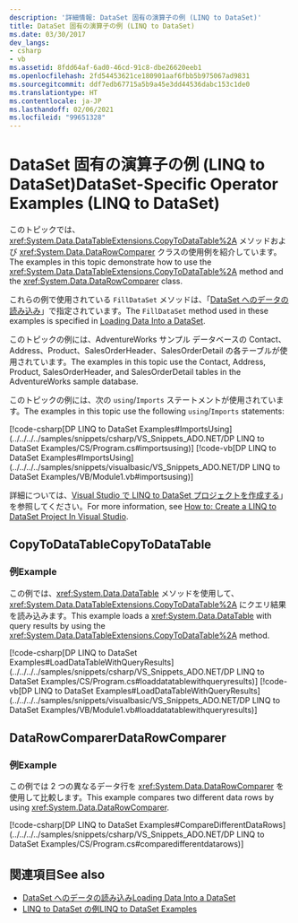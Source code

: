 ```yaml
---
description: '詳細情報: DataSet 固有の演算子の例 (LINQ to DataSet)'
title: DataSet 固有の演算子の例 (LINQ to DataSet)
ms.date: 03/30/2017
dev_langs:
- csharp
- vb
ms.assetid: 8fdd64af-6ad0-46cd-91c8-dbe26620eeb1
ms.openlocfilehash: 2fd54453621ce180901aaf6fbb5b975067ad9831
ms.sourcegitcommit: ddf7edb67715a5b9a45e3dd44536dabc153c1de0
ms.translationtype: HT
ms.contentlocale: ja-JP
ms.lasthandoff: 02/06/2021
ms.locfileid: "99651328"
---
```

# <a name="dataset-specific-operator-examples-linq-to-dataset"></a><span data-ttu-id="7eeec-103">DataSet 固有の演算子の例 (LINQ to DataSet)</span><span class="sxs-lookup"><span data-stu-id="7eeec-103">DataSet-Specific Operator Examples (LINQ to DataSet)</span></span>

<span data-ttu-id="7eeec-104">このトピックでは、<xref:System.Data.DataTableExtensions.CopyToDataTable%2A> メソッドおよび <xref:System.Data.DataRowComparer> クラスの使用例を紹介しています。</span><span class="sxs-lookup"><span data-stu-id="7eeec-104">The examples in this topic demonstrate how to use the <xref:System.Data.DataTableExtensions.CopyToDataTable%2A> method and the <xref:System.Data.DataRowComparer> class.</span></span>  
  
 <span data-ttu-id="7eeec-105">これらの例で使用されている `FillDataSet` メソッドは、「[DataSet へのデータの読み込み](loading-data-into-a-dataset.md)」で指定されています。</span><span class="sxs-lookup"><span data-stu-id="7eeec-105">The `FillDataSet` method used in these examples is specified in [Loading Data Into a DataSet](loading-data-into-a-dataset.md).</span></span>  
  
 <span data-ttu-id="7eeec-106">このトピックの例には、AdventureWorks サンプル データベースの Contact、Address、Product、SalesOrderHeader、SalesOrderDetail の各テーブルが使用されています。</span><span class="sxs-lookup"><span data-stu-id="7eeec-106">The examples in this topic use the Contact, Address, Product, SalesOrderHeader, and SalesOrderDetail tables in the AdventureWorks sample database.</span></span>  
  
 <span data-ttu-id="7eeec-107">このトピックの例には、次の `using`/`Imports` ステートメントが使用されています。</span><span class="sxs-lookup"><span data-stu-id="7eeec-107">The examples in this topic use the following `using`/`Imports` statements:</span></span>  
  
 [!code-csharp[DP LINQ to DataSet Examples#ImportsUsing](../../../../samples/snippets/csharp/VS_Snippets_ADO.NET/DP LINQ to DataSet Examples/CS/Program.cs#importsusing)]
 [!code-vb[DP LINQ to DataSet Examples#ImportsUsing](../../../../samples/snippets/visualbasic/VS_Snippets_ADO.NET/DP LINQ to DataSet Examples/VB/Module1.vb#importsusing)]  
  
 <span data-ttu-id="7eeec-108">詳細については、[Visual Studio で LINQ to DataSet プロジェクトを作成する](how-to-create-a-linq-to-dataset-project-in-vs.md)」を参照してください。</span><span class="sxs-lookup"><span data-stu-id="7eeec-108">For more information, see [How to: Create a LINQ to DataSet Project In Visual Studio](how-to-create-a-linq-to-dataset-project-in-vs.md).</span></span>  
  
## <a name="copytodatatable"></a><span data-ttu-id="7eeec-109">CopyToDataTable</span><span class="sxs-lookup"><span data-stu-id="7eeec-109">CopyToDataTable</span></span>  
  
### <a name="example"></a><span data-ttu-id="7eeec-110">例</span><span class="sxs-lookup"><span data-stu-id="7eeec-110">Example</span></span>  

 <span data-ttu-id="7eeec-111">この例では、<xref:System.Data.DataTable> メソッドを使用して、<xref:System.Data.DataTableExtensions.CopyToDataTable%2A> にクエリ結果を読み込みます。</span><span class="sxs-lookup"><span data-stu-id="7eeec-111">This example loads a <xref:System.Data.DataTable> with query results by using the <xref:System.Data.DataTableExtensions.CopyToDataTable%2A> method.</span></span>  
  
 [!code-csharp[DP LINQ to DataSet Examples#LoadDataTableWithQueryResults](../../../../samples/snippets/csharp/VS_Snippets_ADO.NET/DP LINQ to DataSet Examples/CS/Program.cs#loaddatatablewithqueryresults)]
 [!code-vb[DP LINQ to DataSet Examples#LoadDataTableWithQueryResults](../../../../samples/snippets/visualbasic/VS_Snippets_ADO.NET/DP LINQ to DataSet Examples/VB/Module1.vb#loaddatatablewithqueryresults)]  
  
## <a name="datarowcomparer"></a><span data-ttu-id="7eeec-112">DataRowComparer</span><span class="sxs-lookup"><span data-stu-id="7eeec-112">DataRowComparer</span></span>  
  
### <a name="example"></a><span data-ttu-id="7eeec-113">例</span><span class="sxs-lookup"><span data-stu-id="7eeec-113">Example</span></span>  

 <span data-ttu-id="7eeec-114">この例では 2 つの異なるデータ行を <xref:System.Data.DataRowComparer> を使用して比較します。</span><span class="sxs-lookup"><span data-stu-id="7eeec-114">This example compares two different data rows by using <xref:System.Data.DataRowComparer>.</span></span>  
  
 [!code-csharp[DP LINQ to DataSet Examples#CompareDifferentDataRows](../../../../samples/snippets/csharp/VS_Snippets_ADO.NET/DP LINQ to DataSet Examples/CS/Program.cs#comparedifferentdatarows)]  
  
## <a name="see-also"></a><span data-ttu-id="7eeec-115">関連項目</span><span class="sxs-lookup"><span data-stu-id="7eeec-115">See also</span></span>

- [<span data-ttu-id="7eeec-116">DataSet へのデータの読み込み</span><span class="sxs-lookup"><span data-stu-id="7eeec-116">Loading Data Into a DataSet</span></span>](loading-data-into-a-dataset.md)
- [<span data-ttu-id="7eeec-117">LINQ to DataSet の例</span><span class="sxs-lookup"><span data-stu-id="7eeec-117">LINQ to DataSet Examples</span></span>](linq-to-dataset-examples.md)
